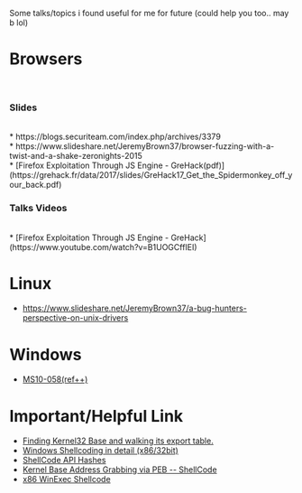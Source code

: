 Some talks/topics i found useful for me for future (could help you too.. may b lol) 

Browsers
========
<br>
<h3>Slides</h3><br>
* https://blogs.securiteam.com/index.php/archives/3379<br>
* https://www.slideshare.net/JeremyBrown37/browser-fuzzing-with-a-twist-and-a-shake-zeronights-2015<br>
* [Firefox Exploitation Through JS Engine - GreHack(pdf)](https://grehack.fr/data/2017/slides/GreHack17_Get_the_Spidermonkey_off_your_back.pdf)<br>

<h3>Talks Videos</h3><br>
* [Firefox Exploitation Through JS Engine - GreHack](https://www.youtube.com/watch?v=B1UOGCffIEI)
 <br>

Linux
======
* https://www.slideshare.net/JeremyBrown37/a-bug-hunters-perspective-on-unix-drivers

Windows
=======
* [MS10-058(ref++)](http://doar-e.github.io/blog/2014/03/11/first-dip-into-the-kernel-pool-ms10-058/)

Important/Helpful Link
=======================

* [Finding Kernel32 Base and walking its export table.](http://www.rohitab.com/discuss/topic/38717-quick-tutorial-finding-kernel32-base-and-walking-its-export-table/)
* [Windows Shellcoding in detail (x86/32bit)](http://www.hick.org/code/skape/papers/win32-shellcode.pdf)
* [ShellCode API Hashes](https://www.scriptjunkie.us/2010/03/shellcode-api-hashes/)
* [Kernel Base Address Grabbing via PEB -- ShellCode](https://ghostbin.com/paste/vogh5vjy)
* [x86 WinExec Shellcode](https://ghostbin.com/paste/xrujdd36)
